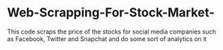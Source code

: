 # Web-Scrapping-For-Stock-Market-
This code scraps the price of the stocks for social media companies such as Facebook, Twitter and Snapchat and do some sort of analytics on it
